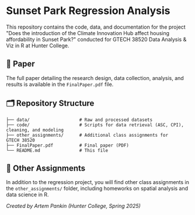 # Sunset Park Regression Analysis

This repository contains the code, data, and documentation for the project "Does the introduction of the Climate Innovation Hub affect housing affordability in Sunset Park?" conducted for GTECH 38520 Data Analysis & Viz in R at Hunter College.

## 📄 Paper

The full paper detailing the research design, data collection, analysis, and results is available in the `FinalPaper.pdf` file.

## 🗂 Repository Structure

```
├── data/                   # Raw and processed datasets
├── code/                   # Scripts for data retrieval (ASC, CPI), cleaning, and modeling
├── other_assignments/      # Additional class assignments for GTECH 38520
├── FinalPaper.pdf          # Final paper (PDF)
└── README.md               # This file
```

## 📂 Other Assignments

In addition to the regression project, you will find other class assignments in the `other_assignments/` folder, including homeworks on spatial analysis and data science in R. 



*Created by Artem Pankin (Hunter College, Spring 2025)*
